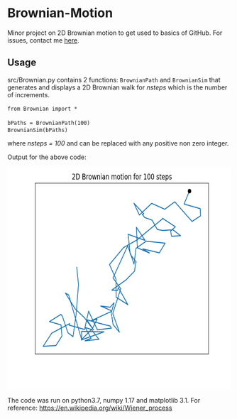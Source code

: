 # Brownian-Motion

Minor project on 2D Brownian motion to get used to basics of GitHub. For issues, contact me [here](mailto:divusree@gmail.com).

## Usage

src/Brownian.py contains 2 functions: `BrownianPath` and `BrownianSim` that generates and displays a 2D Brownian walk for *nsteps* which is the number of increments. 

```
from Brownian import *

bPaths = BrownianPath(100)
BrownianSim(bPaths)
```

where *nsteps = 100* and can be replaced with any positive non zero integer. 

Output for the above code:

<img src="img/Brownian2D.png"
     alt="Brownian2D"
     height='500'/>

The code was run on python3.7, numpy 1.17 and matplotlib 3.1.
For reference: https://en.wikipedia.org/wiki/Wiener_process
